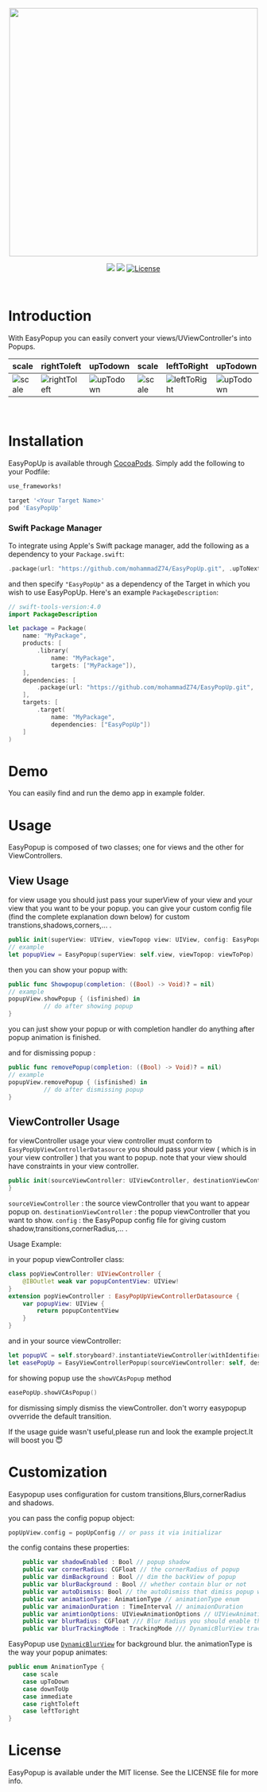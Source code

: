 <p align="center">
	<img src="https://github.com/mohammadZ74/EasyPopUp/blob/master/EasyPopUp/Assets/1.png" width="500">
</p>
<p align="center">
    <img src="https://img.shields.io/badge/Swift-4.2-green.svg" />
        <img src="https://img.shields.io/badge/platform-ios-green.svg" />
    <a href="https://opensource.org/licenses/MIT">
      <img src="https://img.shields.io/badge/License-MIT-yellow.svg" alt="License" />
    </a>
</p>
<p>&nbsp;</p>

# Introduction

With EasyPopup you can easily convert your views/UViewController's into Popups.


scale | rightToleft | upTodown | scale | leftToRight | upTodown
--- | --- | --- | --- | --- | ---
![scale](https://github.com/mohammadZ74/EasyPopUp/blob/master/EasyPopUp/Assets/scale.gif) | ![rightToleft](https://github.com/mohammadZ74/EasyPopUp/blob/master/EasyPopUp/Assets/rightToleft.gif) | ![upTodown](https://github.com/mohammadZ74/EasyPopUp/blob/master/EasyPopUp/Assets/upToDown.gif) | ![scale](https://github.com/mohammadZ74/EasyPopUp/blob/master/EasyPopUp/Assets/vcScale.gif) | ![leftToRight](https://github.com/mohammadZ74/EasyPopUp/blob/master/EasyPopUp/Assets/VCLeftToRight.gif) | ![upTodown](https://github.com/mohammadZ74/EasyPopUp/blob/master/EasyPopUp/Assets/vcUpToDown.gif)






<p>&nbsp;</p>

# Installation

EasyPopUp is available through [CocoaPods](https://cocoapods.org/pods/EasyPopUp). Simply add the following to your Podfile:

```ruby
use_frameworks!

target '<Your Target Name>'
pod 'EasyPopUp'
```
### Swift Package Manager

To integrate using Apple's Swift package manager, add the following as a dependency to your `Package.swift`:

```swift
.package(url: "https://github.com/mohammadZ74/EasyPopUp.git", .upToNextMajor(from: "0.1.3"))
```

and then specify `"EasyPopUp"` as a dependency of the Target in which you wish to use EasyPopUp.
Here's an example `PackageDescription`:

```swift
// swift-tools-version:4.0
import PackageDescription

let package = Package(
    name: "MyPackage",
    products: [
        .library(
            name: "MyPackage",
            targets: ["MyPackage"]),
    ],
    dependencies: [
        .package(url: "https://github.com/mohammadZ74/EasyPopUp.git", .upToNextMajor(from: "1.0.0"))
    ],
    targets: [
        .target(
            name: "MyPackage",
            dependencies: ["EasyPopUp"])
    ]
)
```

# Demo
You can easily find and run the demo app in example folder.

# Usage
EasyPopup is composed of two classes; one for views and the other for ViewControllers.
## View Usage

for view usage you should just pass your superView of your view and your view that you want to be your popup.
you can give your custom config file (find the complete explanation down below) for custom transtions,shadows,corners,... .

```swift
public init(superView: UIView, viewTopop view: UIView, config: EasyPopupConfig = default)
// example
let popupView = EasyPopup(superView: self.view, viewTopop: viewToPop)
```

then you can show your popup with:

```swift
public func Showpopup(completion: ((Bool) -> Void)? = nil)
// example 
popupView.showPopup { (isfinished) in
          // do after showing popup 
}
```
you can just show your popup or with completion handler do anything after popup animation is finished.

and for dismissing popup :

```swift
public func removePopup(completion: ((Bool) -> Void)? = nil)
// example 
popupView.removePopup { (isfinished) in
          // do after dismissing popup 
}
```
## ViewController Usage
for viewController usage your view controller must conform to `EasyPopUpViewControllerDatasource`
you should pass your view ( which is in your view controller ) that you want to popup.
note that your view should have constraints in your view controller.
```swift
public init(sourceViewController: UIViewController, destinationViewController: UIViewController, config: EasyPopupConfig = default)
}
```
`sourceViewController` : the source viewController that you want to appear popup on.
`destinationViewController` : the popup viewController that you want to show.
`config` : the EasyPopup config file for giving custom shadow,transitions,cornerRadius,... .

Usage Example:

in your popup viewController class: 

```swift
class popViewController: UIViewController {
    @IBOutlet weak var popupContentView: UIView!
}
extension popViewController : EasyPopUpViewControllerDatasource {
    var popupView: UIView {
        return popupContentView
    }
}
```
and in your source viewController:
```swift
let popupVC = self.storyboard?.instantiateViewController(withIdentifier: "popViewController") as! popViewController
let easePopUp = EasyViewControllerPopup(sourceViewController: self, destinationViewController: popupVC )
```
for showing popup use the `showVCAsPopup` method
```swift
easePopUp.showVCAsPopup()
```
for dismissing simply dismiss the viewController. don't worry easypopup ovverride the default transition.

If the usage guide wasn't useful,please run and look the example project.It will boost you 😇

# Customization

Easypopup uses configuration for custom transitions,Blurs,cornerRadius and shadows.

you can pass the config popup object:
```swift
popUpView.config = popUpConfig // or pass it via initializar  
```
the config contains these properties:
```swift
    public var shadowEnabled : Bool // popup shadow
    public var cornerRadius: CGFloat // the cornerRadius of popup
    public var dimBackground : Bool // dim the backView of popup
    public var blurBackground : Bool // whether contain blur or not
    public var autoDismiss: Bool // the autoDismiss that dimiss popup when clicking on outside of view
    public var animationType: AnimationType // animationType enum
    public var animaionDuration : TimeInterval // animaionDuration
    public var animtionOptions: UIViewAnimationOptions // UIViewAnimationOptions
    public var blurRadius: CGFloat /// Blur Radius you should enable the blurBackground variable to work
    public var blurTrackingMode : TrackingMode /// DynamicBlurView trackingMode
```
EasyPopup use [`DynamicBlurView`](https://github.com/KyoheiG3/DynamicBlurView) for background blur.
the animationType is the way your popup animates:
```swift
public enum AnimationType {
    case scale
    case upToDown
    case downToUp
    case immediate
    case rightToleft
    case leftToright
}
```

# License

EasyPopup is available under the MIT license. See the LICENSE file for more info.
